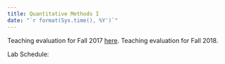 ```yaml
---
title: Quantitative Methods I
date: "`r format(Sys.time(), %Y')`"
---
```


Teaching evaluation for Fall 2017 [here](https://shanexuan.github.io/files/qm1-eval-fa18.pdf).
Teaching evaluation for Fall 2018.

Lab Schedule: 
